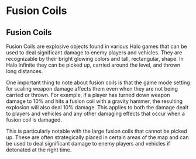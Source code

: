 # Fusion Coils

## Fusion Coils

Fusion Coils are explosive objects found in various Halo games that can be used to deal significant damage to enemy players and vehicles. They are recognizable by their bright glowing colors and tall, rectangular, shape. In Halo Infinite they can be picked up, carried around the level, and thrown long distances.

One important thing to note about fusion coils is that the game mode setting for scaling weapon damage affects them even when they are not being carried or thrown. For example, if a player has turned down weapon damage to 10% and hits a fusion coil with a gravity hammer, the resulting explosion will also deal 10% damage. This applies to both the damage dealt to players and vehicles and any other damaging effects that occur when a fusion coil is damaged.

This is particularly notable with the large fusion coils that cannot be picked up. These are often strategically placed in certain areas of the map and can be used to deal significant damage to enemy players and vehicles if detonated at the right time.
